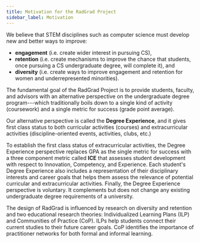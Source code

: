 ```yaml
---
title: Motivation for the RadGrad Project
sidebar_label: Motivation
---
```


We believe that STEM disciplines such as computer science must develop new and better ways to improve:

   * **engagement** (i.e. create wider interest in pursuing CS),
   * **retention** (i.e. create mechanisms to improve the chance that students, once pursuing a CS undergraduate degree, will complete it), and
   * **diversity** (i.e. create ways to improve engagement and retention for women and underrepresented minorities).

The fundamental goal of the RadGrad Project is to provide students, faculty, and advisors with an alternative perspective on the undergraduate degree program---which traditionally boils down to a single kind of activity (coursework) and a single metric for success (grade point average).

Our alternative perspective is called the **Degree Experience**, and it gives first class status to both curricular activities (courses) and extracurricular activities (discipline-oriented events, activities, clubs, etc.)

To establish the first class status of extracurricular activities, the Degree Experience perspective replaces GPA as the single metric for success with a three component metric called **ICE** that assesses student development with respect to Innovation, Competency, and Experience.  Each student's Degree Experience also includes a representation of their disciplinary interests and career goals that helps them assess the relevance of potential curricular and extracurricular activities.  Finally, the Degree Experience perspective is voluntary. It complements but does not change any existing undergraduate degree requirements of a university.

The design of RadGrad is influenced by research on diversity and retention and two educational research theories:  Individualized Learning Plans (ILP) and Communities of Practice (CoP).  ILPs help students connect their current studies to their future career goals. CoP identifies the importance of practitioner networks for both formal and informal learning.




